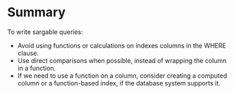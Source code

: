 # Summary

To write sargable  queries:
- Avoid using functions or calculations on indexes columns in the WHERE clause.
- Use direct comparisons when possible, instead of wrapping the column in a function.
- If we need to use a function on a column, consider creating a computed column or a function-based index, if the database system supports it.
